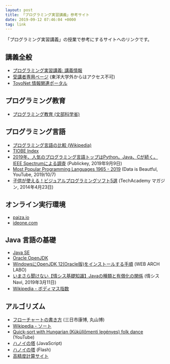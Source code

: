 ```yaml
---
layout: post
title: 「プログラミング実習講義」参考サイト
date: 2019-09-12 07:46:04 +0000
tag: link
---
```

「プログラミング実習講義」の授業で参考にするサイトへのリンクです。

## 講義全般
- [プログラミング実習講義: 講義情報](http://www2.toyo.ac.jp/~seki_k/java.html)
- [受講者専用ページ](http://www2.toyo.ac.jp/~seki_k/java/index.html) (東洋大学外からはアクセス不可)
- [ToyoNet 情報関連ポータル](http://www.toyo.ac.jp/site/toyonet/)

## プログラミング教育
- [プログラミング教育 (文部科学省)](http://www.mext.go.jp/a_menu/shotou/zyouhou/detail/1375607.htm)

## プログラミング言語
- [プログラミング言語の比較 (Wikipedia)](https://ja.wikipedia.org/wiki/%E3%83%97%E3%83%AD%E3%82%B0%E3%83%A9%E3%83%9F%E3%83%B3%E3%82%B0%E8%A8%80%E8%AA%9E%E3%81%AE%E6%AF%94%E8%BC%83)
- [TIOBE Index](https://www.tiobe.com/tiobe-index/)
- [2019年、人気のプログラミング言語トップはPython。Java、Cが続く。IEEE Spectrumによる調査](https://www.publickey1.jp/blog/19/2019pythonjavacieee_spectrum.html) (Publickey, 2019年9月9日)
- [Most Popular Programming Languages 1965 - 2019](https://youtu.be/Og847HVwRSI) (Data is Beautful, YouTube, 2019/10/7)
- [子供が使える！ビジュアルプログラミングソフト5選](https://techacademy.jp/magazine/1861) (TechAcademy マガジン, 2014年4月23日)

## オンライン実行環境
- [paiza.io](https://paiza.io/ja)
- [ideone.com](https://ideone.com/)

## Java 言語の基礎
- [Java SE](https://www.oracle.com/technetwork/java/javase/overview/index.html)
- [Oracle OpenJDK](http://jdk.java.net/)
- [WindowsにOpenJDK 12(Oracle版)をインストールする手順](https://weblabo.oscasierra.net/java-openjdk12-oracle-install-windows/) (WEB ARCH LABO)
- [いまさら聞けない【情シス基礎知識】Javaの種類と有償化の関係](https://josys-navi.hiblead.co.jp/josys-bk-now_type-of-java_190311) (情シスNavi, 2019年3月11日)
- [Wikipedia - ボディマス指数](https://ja.wikipedia.org/wiki/%E3%83%9C%E3%83%87%E3%82%A3%E3%83%9E%E3%82%B9%E6%8C%87%E6%95%B0)

## アルゴリズム
- [フローチャートの書き方](http://wwwpat.eng.u-toyama.ac.jp/flowchart/)  (三日市康博, 丸山博)
- [Wikipedia - ソート](https://ja.wikipedia.org/wiki/%E3%82%BD%E3%83%BC%E3%83%88)
- [Quick-sort with Hungarian (Küküllőmenti legényes) folk dance](https://youtu.be/ywWBy6J5gz8) (YouTube)
- [ハノイの塔](http://hanoi.aimary.com/) (JavaScript)
- [ハノイの塔](http://www.sousakuba.com/flash-games/tower_of_hanoi.html) (Flash)
- [高精度計算サイト](http://keisan.casio.jp/)

